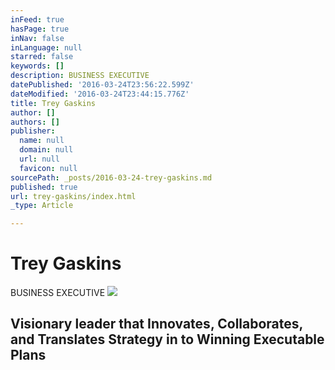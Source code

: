 ```yaml
---
inFeed: true
hasPage: true
inNav: false
inLanguage: null
starred: false
keywords: []
description: BUSINESS EXECUTIVE
datePublished: '2016-03-24T23:56:22.599Z'
dateModified: '2016-03-24T23:44:15.776Z'
title: Trey Gaskins
author: []
authors: []
publisher:
  name: null
  domain: null
  url: null
  favicon: null
sourcePath: _posts/2016-03-24-trey-gaskins.md
published: true
url: trey-gaskins/index.html
_type: Article

---
```

# Trey Gaskins

BUSINESS EXECUTIVE
![](https://the-grid-user-content.s3-us-west-2.amazonaws.com/914f92f4-1e34-4c77-91ea-2e3b539a3f38.jpg)

## Visionary leader that Innovates, Collaborates, and Translates Strategy in to Winning Executable Plans